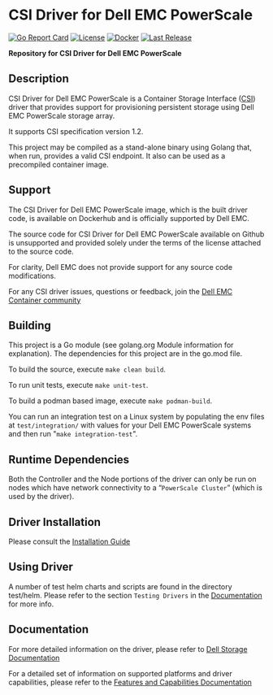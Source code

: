 # CSI Driver for Dell EMC PowerScale

[![Go Report Card](https://goreportcard.com/badge/github.com/dell/csi-isilon?style=flat-square)](https://goreportcard.com/report/github.com/dell/csi-isilon)
[![License](https://img.shields.io/github/license/dell/csi-isilon?style=flat-square&color=blue&label=License)](https://github.com/dell/csi-isilon/blob/master/LICENSE)
[![Docker](https://img.shields.io/docker/pulls/dellemc/csi-isilon.svg?logo=docker&style=flat-square&label=Pulls)](https://hub.docker.com/r/dellemc/csi-isilon)
[![Last Release](https://img.shields.io/github/v/release/dell/csi-isilon?label=Latest&style=flat-square&logo=go)](https://github.com/dell/csi-isilon/releases)

**Repository for CSI Driver for Dell EMC PowerScale**

## Description
CSI Driver for Dell EMC PowerScale is a Container Storage Interface ([CSI](https://github.com/container-storage-interface/spec)) driver that provides support for provisioning persistent storage using Dell EMC PowerScale storage array. 

It supports CSI specification version 1.2.

This project may be compiled as a stand-alone binary using Golang that, when run, provides a valid CSI endpoint. It also can be used as a precompiled container image.

## Support
The CSI Driver for Dell EMC PowerScale image, which is the built driver code, is available on Dockerhub and is officially supported by Dell EMC.

The source code for CSI Driver for Dell EMC PowerScale available on Github is unsupported and provided solely under the terms of the license attached to the source code.

For clarity, Dell EMC does not provide support for any source code modifications.

For any CSI driver issues, questions or feedback, join the [Dell EMC Container community](<https://www.dell.com/community/Containers/bd-p/Containers/>)

## Building
This project is a Go module (see golang.org Module information for explanation).
The dependencies for this project are in the go.mod file.

To build the source, execute `make clean build`.

To run unit tests, execute `make unit-test`.

To build a podman based image, execute `make podman-build`.

You can run an integration test on a Linux system by populating the env files at `test/integration/` with values for your Dell EMC PowerScale systems and then run "`make integration-test`".

## Runtime Dependencies
Both the Controller and the Node portions of the driver can only be run on nodes which have network connectivity to a “`PowerScale Cluster`” (which is used by the driver).

## Driver Installation
Please consult the [Installation Guide](https://dell.github.io/storage-plugin-docs/docs/installation/)

## Using Driver
A number of test helm charts and scripts are found in the directory test/helm. Please refer to the section `Testing Drivers` in the [Documentation](https://dell.github.io/storage-plugin-docs/docs/installation/test/) for more info.

## Documentation
For more detailed information on the driver, please refer to [Dell Storage Documentation](https://dell.github.io/storage-plugin-docs/docs/) 

For a detailed set of information on supported platforms and driver capabilities, please refer to the [Features and Capabilities Documentation](https://dell.github.io/storage-plugin-docs/docs/dell-csi-driver/) 
